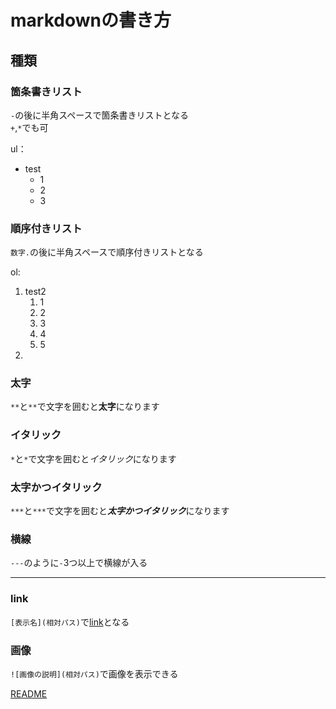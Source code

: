 # markdownの書き方

## 種類

### 箇条書きリスト

`-`の後に半角スペースで箇条書きリストとなる  
`+`,`*`でも可

ul：
- test
   - 1
   - 2
   - 3  

### 順序付きリスト

`数字.`の後に半角スペースで順序付きリストとなる 

ol:
1. test2  
   1.  1
   2.  2
   3.  3
   4.  4
   5.  5
2.  


### 太字

`**`と`**`で文字を囲むと**太字**になります


### イタリック

`*`と`*`で文字を囲むと*イタリック*になります



### 太字かつイタリック

`***`と`***`で文字を囲むと***太字かつイタリック***になります


### 横線

`---`のように`-`3つ以上で横線が入る

- - -


### link

`[表示名](相対パス)`で[link](#)となる


### 画像

`![画像の説明](相対パス)`で画像を表示できる






[README](../README.md)